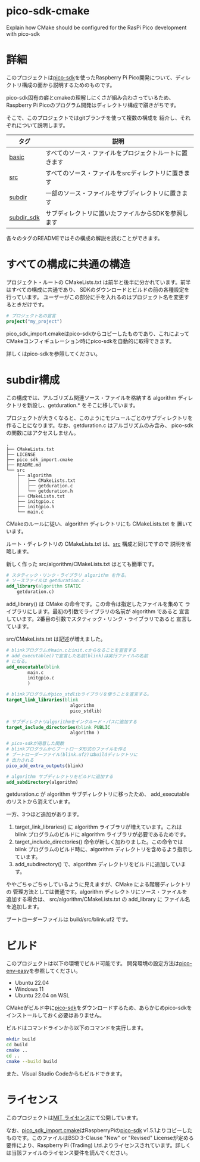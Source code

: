 # pico-sdk-cmake
Explain how CMake should be configured for the RasPi Pico development with pico-sdk

# 詳細

このプロジェクトは[pico-sdk](https://github.com/raspberrypi/pico-sdk)を使ったRaspberry Pi Pico開発について、ディレクトリ構成の面から説明するためのものです。

pico-sdk固有の癖とcmakeの理解しにくさが組み合わさっているため、
Raspberry Pi Picoのプログラム開発はディレクトリ構成で躓きがちです。

そこで、このプロジェクトではgitブランチを使って複数の構成を
紹介し、それぞれについて説明します。

タグ       | 説明
-----------|-----------
[basic](https://github.com/suikan4github/pico-sdk-cmake/tree/basic)      | すべてのソース・ファイルをプロジェクトルートに置きます
[src](https://github.com/suikan4github/pico-sdk-cmake/tree/src)        | すべてのソース・ファイルをsrcディレクトリに置きます
[subdir](https://github.com/suikan4github/pico-sdk-cmake/tree/subdir)     | 一部のソース・ファイルをサブディレクトリに置きます
[subdir_sdk](https://github.com/suikan4github/pico-sdk-cmake/tree/subdir_sdk) | サブディレクトリに置いたファイルからSDKを参照します

各々のタグのREADMEではその構成の解説を読むことができます。

# すべての構成に共通の構造


プロジェクト・ルートの CMakeLists.txt は前半と後半に分かれています。前半はすべての構成に共通であり、
SDKのダウンロードとビルドの前の各種設定を行っています。
ユーザーがこの部分に手を入れるのはプロジェクト名を変更するときだけです。

```CMake
# プロジェクト名の宣言
project("my_project")
```

pico_sdk_import.cmakeはpico-sdkからコピーしたものであり、これによって
CMakeコンフィギュレーション時にpico-sdkを自動的に取得できます。

詳しくはpico-sdkを参照してください。

# subdir構成
この構成では、アルゴリズム関連ソース・ファイルを格納する algorithm 
ディレクトリを新設し、getduration.* をそこに移しています。

プロジェクトが大きくなると、このようにモジュールごとのサブディレクトリを
作ることになります。なお、getduration.c はアルゴリズムのみ含み、
pico-sdk の関数にはアクセスしません。

```
.
├── CMakeLists.txt
├── LICENSE
├── pico_sdk_import.cmake
├── README.md
└── src
    ├── algorithm
    │   ├── CMakeLists.txt
    │   ├── getduration.c
    │   └── getduration.h
    ├── CMakeLists.txt
    ├── initgpio.c
    ├── initgpio.h
    └── main.c
```
CMakeのルールに従い、algorithm ディレクトリにも CMakeLists.txt を
置いています。

ルート・ディレクトリの CMakeLists.txt は、[src](https://github.com/suikan4github/pico-sdk-cmake/tree/src) 構成と同じですので
説明を省略します。

新しく作った src/algorithm/CMakeLists.txt はとても簡単です。

```CMake
# スタティック・リンク・ライブラリ algorithm を作る。
# ソースファイルは getduration.c .
add_library(algorithm STATIC
    getduration.c)
```

add_library() は CMake の命令です。この命令は指定したファイルを集めて
ライブラリにします。最初の引数でライブラリの名前が algorithm であると
宣言しています。2番目の引数でスタティック・リンク・ライブラリであると
宣言しています。


src/CMakeLists.txt は記述が増えました。
```CMake
# blinkプログラムがmain.cとinit.cからなることを宣言する
# add_executable()で宣言した名前(blink)は実行ファイルの名前
# になる。
add_executable(blink
        main.c
        initgpio.c
        )

# blinkプログラムがpico_stdlibライブラリを使うことを宣言する。
target_link_libraries(blink
                        algorithm
                        pico_stdlib)

# サブディレクトリalgorithmをインクルード・パスに追加する
target_include_directories(blink PUBLIC 
                        algorithm )

# pico-sdkが用意した関数
# blinkプログラムからブートローダ形式のファイルを作る
# ブートローダーファイル(blink.uf2)はbuildディレクトリに
# 出力される
pico_add_extra_outputs(blink)

# algorithm サブディレクトリをビルドに追加する
add_subdirectory(algorithm)
```

getduration.c が algorithm サブディレクトリに移ったため、
add_executableのリストから消えています。

一方、3つほど追加があります。

1. target_link_libraries() に algorithm ライブラリが増えています。これは blink プログラムのビルドに algorithm ライブラリが必要であるためです。
1. target_include_directories() 命令が新しく加わりました。この命令では
blink プログラムのビルド時に、algorithm ディレクトリを含めるよう指示しています。
1. add_subdirectory() で、algorithm ディレクトリをビルドに追加しています。

ややごちゃごちゃしているように見えますが、CMake による階層ディレクトリの
管理方法としては普通です。algorithm ディレクトリにソース・ファイルを
追加する場合は、 src/algorithm/CMakeLists.txt の add_library に
ファイル名を追加します。

ブートローダーファイルは build/src/blink.uf2 です。

# ビルド
このプロジェクトは以下の環境でビルド可能です。
開発環境の設定方法は[pico-env-easy](https://github.com/suikan4github/pico-env-easy)を参照してください。

- Ubuntu 22.04
- Windows 11
- Ubuntu 22.04 on WSL

CMakeがビルド中に[pico-sdk](https://github.com/raspberrypi/pico-sdk)をダウンロードするため、あらかじめpico-sdkをインストールしておく必要はありません。


ビルドはコマンドラインから以下のコマンドを実行します。
```bash
mkdir build
cd build
cmake ..
cd ..
cmake --build build
```
また、Visual Studio Codeからもビルドできます。

# ライセンス

このプロジェクトは[MIT ライセンス](LICENSE)にて公開しています。

なお、[pico_sdk_import.cmake](pico_sdk_import.cmake)はRaspberryPiの[pico-sdk](https://github.com/raspberrypi/pico-sdk) v1.5.1よりコピーしたものです。このファイルはBSD 3-Clause "New" or "Revised" Licenseが定める要件により、Raspberry Pi (Trading) Ltd.よりライセンスされています。詳しくは当該ファイルのライセンス要件を読んでください。